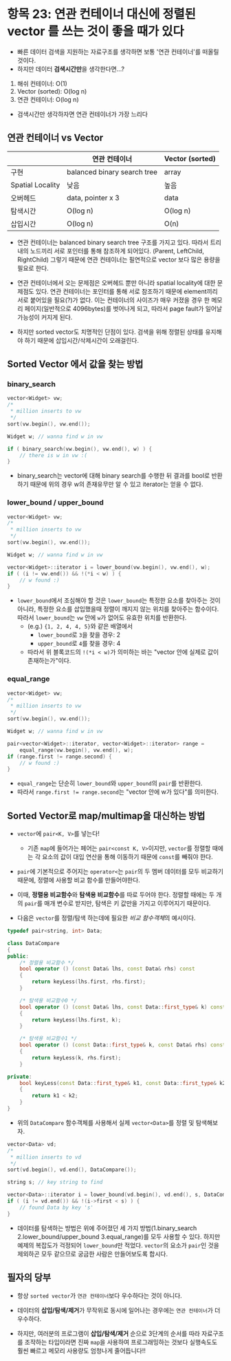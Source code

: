 # 항목 23: 연관 컨테이너 대신에 정렬된 vector 를 쓰는 것이 좋을 때가 있다

- 빠른 데이터 검색을 지원하는 자료구조를 생각하면 보통 '연관 컨테이너'를 떠올릴 것이다.
- 하지만 데이터 **검색시간만**을 생각한다면...?

1. 해쉬 컨테이너: O(1)
2. Vector (sorted): O(log n)
3. 연관 컨테이너: O(log n)

- 검색시간만 생각하자면 연관 컨테이너가 가장 느리다

## 연관 컨테이너 vs Vector

|  | 연관 컨테이너 | Vector (sorted) |
| --- | --- | --- |
| 구현 | balanced binary search tree | array |
| Spatial Locality | 낮음 | 높음 |
| 오버헤드 | data, pointer x 3 | data |
| 탐색시간 | O(log n) | O(log n) |
| 삽입시간 | O(log n) | O(n) |

- 연관 컨테이너는 balanced binary search tree 구조를 가지고 있다.
  따라서 트리 내의 노드끼리 서로 포인터를 통해 참조하게 되어있다. (Parent, LeftChild, RightChild)
  그렇기 때문에 연관 컨테이너는 필연적으로 vector 보다 많은 용량을 필요로 한다.

- 연관 컨테이너에서 오는 문제점은 오버헤드 뿐만 아니라 spatial locality에 대한 문제점도 있다.
  연관 컨테이너는 포인터를 통해 서로 참조하기 때문에 element끼리 서로 붙어있을 필요(?)가 없다.
  이는 컨테이너의 사이즈가 매우 커졌을 경우 한 메모리 페이지(일반적으로 4096bytes)를 벗어나게 되고,
  따라서 page fault가 일어날 가능성이 커지게 된다.

- 하지만 sorted vector도 치명적인 단점이 있다. 검색을 위해 정렬된 상태를 유지해야 하기 때문에
  삽입시간/삭제시간이 오래걸린다.

## Sorted Vector 에서 값을 찾는 방법

### binary_search
```c++
vector<Widget> vw;
/*
 * million inserts to vw
 */
sort(vw.begin(), vw.end());

Widget w; // wanna find w in vw

if ( binary_search(vw.begin(), vw.end(), w) ) {
    // there is w in vw :(
}
```

- binary_search는 vector에 대해 binary search를 수행한 뒤 결과를 bool로 반환하기 때문에
  위의 경우 w의 존재유무만 알 수 있고 iterator는 얻을 수 없다.

### lower_bound / upper_bound
```c++
vector<Widget> vw;
/*
 * million inserts to vw
 */
sort(vw.begin(), vw.end());

Widget w; // wanna find w in vw

vector<Widget>::iterator i = lower_bound(vw.begin(), vw.end(), w);
if ( (i != vw.end()) && !(*i < w) ) {
    // w found :)
}
```

- `lower_bound`에서 조심해야 할 것은 `lower_bound`는 특정한 요소를 찾아주는 것이 아니라,
  특정한 요소를 삽입했을때 정렬이 깨지지 않는 위치를 찾아주는 함수이다. 따라서 `lower_bound`는
  `vw` 안에 `w`가 없어도 유효한 위치를 반환한다.
  + (e.g.) `{1, 2, 4, 4, 5}`와 같은 배열에서
    * `lower_bound`로 `3`을 찾을 경우: 2
    * `upper_bound`로 `4`를 찾을 경우: 4
  + 따라서 위 블록코드의 `!(*i < w)`가 의미하는 바는 "vector 안에 실제로 값이 존재하는가"이다.

### equal_range
```c++
vector<Widget> vw;
/*
 * million inserts to vw
 */
sort(vw.begin(), vw.end());

Widget w; // wanna find w in vw

pair<vector<Widget>::iterator, vector<Widget>::iterator> range =
    equal_range(vw.begin(), vw.end(), w);
if (range.first != range.second) {
    // w found :)
}
```

- `equal_range`는 단순히 `lower_bound`와 `upper_bound`의 `pair`를 반환한다.
- 따라서 `range.first != range.second`는 "vector 안에 w가 있다"를 의미한다.

## Sorted Vector로 map/multimap을 대신하는 방법

- `vector`에 `pair<K, V>`를 넣는다!
  + 기존 `map`에 들어가는 페어는 `pair<const K, V>`이지만, `vector`를 정렬할 때에는
    각 요소의 값이 대입 연산을 통해 이동하기 때문에 `const`를 빼줘야 한다.

- `pair`에 기본적으로 주어지는 `operator<`는 `pair`의 두 멤버 데이터를 모두 비교하기 때문에,
  정렬에 사용할 비교 함수를 만들어야한다.

- 이때, **정렬용 비교함수**와 **탐색용 비교함수**를 따로 두어야 한다. 정렬할 때에는 두 개의
  `pair`를 매개 변수로 받지만, 탐색은 키 값만을 가지고 이루어지기 때문이다.

- 다음은 `vector`를 정렬/탐색 하는데에 필요한 *비교 함수객체*의 예시이다.

```c++
typedef pair<string, int> Data;

class DataCompare
{
public:
    /* 정렬용 비교함수 */
    bool operator () (const Data& lhs, const Data& rhs) const
    {
        return keyLess(lhs.first, rhs.first);
    }

    /* 탐색용 비교함수0 */
    bool operator () (const Data& lhs, const Data::first_type& k) const
    {
        return keyLess(lhs.first, k);
    }

    /* 탐색용 비교함수1 */
    bool operator () (const Data::first_type& k, const Data& rhs) const
    {
        return keyLess(k, rhs.first);
    }

private:
    bool keyLess(const Data::first_type& k1, const Data::first_type& k2) const
    {
        return k1 < k2;
    }
}
```

- 위의 `DataCompare` 함수객체를 사용해서 실제 `vector<Data>`를 정렬 및 탐색해보자.

```c++
vector<Data> vd;
/*
 * million inserts to vd
 */
sort(vd.begin(), vd.end(), DataCompare());

string s; // key string to find

vector<Data>::iterator i = lower_bound(vd.begin(), vd.end(), s, DataCompare());
if ( (i != vd.end()) && !(i->first < s) ) {
    // found Data by key 's'
}
```

- 데이터를 탐색하는 방법은 위에 주어졌던 세 가지 방법(1.binary_search 2.lower_bound/upper_bound
  3.equal_range)를 모두 사용할 수 있다. 하지만 예제의 복잡도가 걱정되어 `lower_bound`만 적었다.
  `vector`의 요소가 `pair`인 것을 제외하곤 모두 같으므로 궁금한 사람은 만들어보도록 합시다.

## 필자의 당부

- 항상 `sorted vector`가 `연관 컨테이너`보다 우수하다는 것이 아니다.

- 데이터의 **삽입/탐색/제거**가 무작위로 동시에 일어나는 경우에는 `연관 컨테이너`가 더 우수하다.

- 하지만, 여러분의 프로그램이 **삽입/탐색/제거** 순으로 3단계의 순서를 따라 자료구조를 조작하는 타입이라면
  진짜 `map`을 사용하여 프로그래밍하는 것보다 실행속도도 훨씬 빠르고 메모리 사용량도 엄청나게 줄어듭니다!!